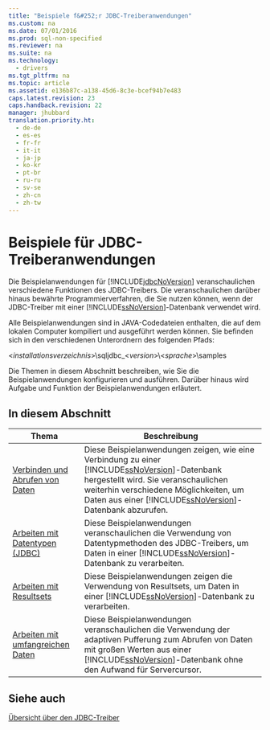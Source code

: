 ```yaml
---
title: "Beispiele f&#252;r JDBC-Treiberanwendungen"
ms.custom: na
ms.date: 07/01/2016
ms.prod: sql-non-specified
ms.reviewer: na
ms.suite: na
ms.technology: 
  - drivers
ms.tgt_pltfrm: na
ms.topic: article
ms.assetid: e136b87c-a138-45d6-8c3e-bcef94b7e483
caps.latest.revision: 23
caps.handback.revision: 22
manager: jhubbard
translation.priority.ht: 
  - de-de
  - es-es
  - fr-fr
  - it-it
  - ja-jp
  - ko-kr
  - pt-br
  - ru-ru
  - sv-se
  - zh-cn
  - zh-tw
---
```

# Beispiele f&#252;r JDBC-Treiberanwendungen
  Die Beispielanwendungen für [!INCLUDE[jdbcNoVersion](../content/includes/jdbcNoVersion_md.md)] veranschaulichen verschiedene Funktionen des JDBC\-Treibers. Die veranschaulichen darüber hinaus bewährte Programmierverfahren, die Sie nutzen können, wenn der JDBC\-Treiber mit einer [!INCLUDE[ssNoVersion](../content/includes/ssNoVersion_md.md)]\-Datenbank verwendet wird.  
  
 Alle Beispielanwendungen sind in JAVA\-Codedateien enthalten, die auf dem lokalen Computer kompiliert und ausgeführt werden können. Sie befinden sich in den verschiedenen Unterordnern des folgenden Pfads:  
  
 \<*installationsverzeichnis*\>\\sqljdbc\_\<*version*\>\\\<*sprache*\>\\samples  
  
 Die Themen in diesem Abschnitt beschreiben, wie Sie die Beispielanwendungen konfigurieren und ausführen. Darüber hinaus wird Aufgabe und Funktion der Beispielanwendungen erläutert.  
  
## In diesem Abschnitt  
  
|Thema|Beschreibung|  
|-----------|------------------|  
|[Verbinden und Abrufen von Daten](../content/Connecting-and-Retrieving-Data.md)|Diese Beispielanwendungen zeigen, wie eine Verbindung zu einer [!INCLUDE[ssNoVersion](../content/includes/ssNoVersion_md.md)]\-Datenbank hergestellt wird. Sie veranschaulichen weiterhin verschiedene Möglichkeiten, um Daten aus einer [!INCLUDE[ssNoVersion](../content/includes/ssNoVersion_md.md)]\-Datenbank abzurufen.|  
|[Arbeiten mit Datentypen &#40;JDBC&#41;](../content/Working-with-Data-Types--JDBC-.md)|Diese Beispielanwendungen veranschaulichen die Verwendung von Datentypmethoden des JDBC\-Treibers, um Daten in einer [!INCLUDE[ssNoVersion](../content/includes/ssNoVersion_md.md)]\-Datenbank zu verarbeiten.|  
|[Arbeiten mit Resultsets](../content/Working-with-Result-Sets.md)|Diese Beispielanwendungen zeigen die Verwendung von Resultsets, um Daten in einer [!INCLUDE[ssNoVersion](../content/includes/ssNoVersion_md.md)]\-Datenbank zu verarbeiten.|  
|[Arbeiten mit umfangreichen Daten](../content/Working-with-Large-Data.md)|Diese Beispielanwendungen veranschaulichen die Verwendung der adaptiven Pufferung zum Abrufen von Daten mit großen Werten aus einer [!INCLUDE[ssNoVersion](../content/includes/ssNoVersion_md.md)]\-Datenbank ohne den Aufwand für Servercursor.|  
  
## Siehe auch  
 [Übersicht über den JDBC-Treiber](../content/Overview-of-the-JDBC-Driver.md)  
  
  